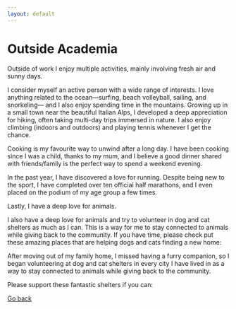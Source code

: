 ```yaml
---
layout: default
---
```


# Outside Academia

Outside of work I enjoy multiple activities, mainly involving fresh air and sunny days.

I consider myself an active person with a wide range of interests. I love anything related to the
ocean—surfing, beach volleyball, sailing, and snorkeling— and I also enjoy spending time in
the mountains. Growing up in a small town near the beautiful Italian Alps, I developed a deep
appreciation for hiking, often taking multi-day trips immersed in nature. I also enjoy climbing
(indoors and outdoors) and playing tennis whenever I get the chance.

Cooking is my favourite way to unwind after a long day. I have been cooking since I was a
child, thanks to my mum, and I believe a good dinner shared with friends/family is the perfect
way to spend a weekend evening.

In the past year, I have discovered a love for running. Despite being new to the sport, I have
completed over ten official half marathons, and I even placed on the podium of my age group
a few times.

Lastly, I have a deep love for animals. 

I also have a deep love for animals and try to volunteer in dog and cat shelters as much as I can. 
This is a way for me to stay connected to animals while giving back to the community.
If you have time, please check put these amazing places that are helping dogs and cats finding a new home:


After moving out of my family home, I missed having a
furry companion, so I began volunteering at dog and cat shelters in every city I have lived in
as a way to stay connected to animals while giving back to the community.


Please support these fantastic shelters if you can:


[Go back](./)
